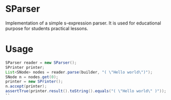 # SParser
Implementation of a simple s-expression parser. It is used for educational purpose for students practical lessons.

# Usage
```java
SParser reader = new SParser();
SPrinter printer;
List<SNode> nodes = reader.parse(builder, "( \"Hello world\")");
SNode n = nodes.get(0);
printer = new SPrinter();
n.accept(printer);
assertTrue(printer.result().toString().equals("( \"Hello world\" )"));
``